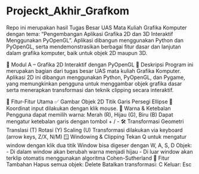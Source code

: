 # Projeckt_Akhir_Grafkom
Repo ini merupakan hasil Tugas Besar UAS Mata Kuliah Grafika Komputer dengan tema: “Pengembangan Aplikasi Grafika 2D dan 3D Interaktif Menggunakan PyOpenGL”.  Aplikasi dibangun menggunakan Python dan PyOpenGL, serta mendemonstrasikan berbagai fitur dasar dan lanjutan dalam grafika komputer, baik untuk objek 2D maupun 3D.

📄 Modul A – Grafika 2D Interaktif dengan PyOpenGL
📌 Deskripsi
Program ini merupakan bagian dari tugas besar UAS mata kuliah Grafika Komputer. Aplikasi 2D ini dibangun menggunakan Python, PyOpenGL, dan Pygame, yang memungkinkan pengguna untuk menggambar objek grafika dasar serta menerapkan transformasi dan teknik clipping secara interaktif.

🎯 Fitur-Fitur Utama
✅ Gambar Objek 2D
    Titik
    Garis
    Persegi
    Ellipse
📍 Koordinat input dilakukan dengan klik mouse.
🎨 Warna & Ketebalan
    Pengguna dapat memilih warna: Merah (R), Hijau (G), Biru (B)
    Dapat mengatur ketebalan garis dengan tombol + / -
🛠️ Transformasi Geometri
    Translasi (T)
    Rotasi (Y)
    Scaling (U)
    Transformasi dilakukan via keyboard (arrow keys, Z/X, N/M)
🪟 Windowing & Clipping
    Tekan Q untuk mengatur window dengan klik dua titik
    Window bisa digeser dengan W, A, S, D
    Objek:
    - Di dalam window akan berubah warna menjadi hijau
    - Di luar window akan terklip otomatis menggunakan algoritma Cohen-Sutherland
🔄 Fitur Tambahan
    Hapus semua objek: Delete
    Batalkan transformasi: C
    Keluar: Esc
